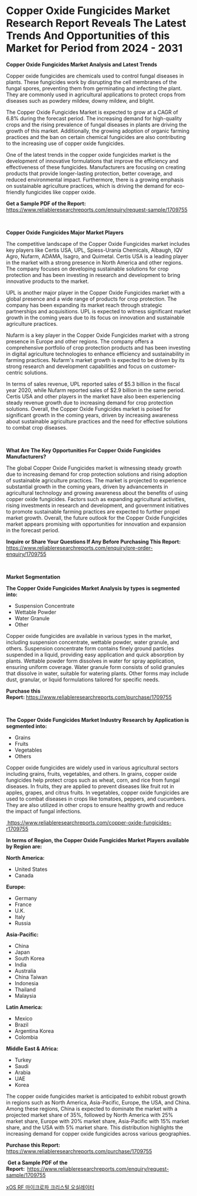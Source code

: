 <p><h1>Copper Oxide Fungicides Market Research Report Reveals The Latest Trends And Opportunities of this Market for Period from 2024 - 2031</h1></p><p><strong>Copper Oxide Fungicides Market Analysis and Latest Trends</strong></p>
<p><p>Copper oxide fungicides are chemicals used to control fungal diseases in plants. These fungicides work by disrupting the cell membranes of the fungal spores, preventing them from germinating and infecting the plant. They are commonly used in agricultural applications to protect crops from diseases such as powdery mildew, downy mildew, and blight.</p><p>The Copper Oxide Fungicides Market is expected to grow at a CAGR of 6.8% during the forecast period. The increasing demand for high-quality crops and the rising prevalence of fungal diseases in plants are driving the growth of this market. Additionally, the growing adoption of organic farming practices and the ban on certain chemical fungicides are also contributing to the increasing use of copper oxide fungicides.</p><p>One of the latest trends in the copper oxide fungicides market is the development of innovative formulations that improve the efficiency and effectiveness of these fungicides. Manufacturers are focusing on creating products that provide longer-lasting protection, better coverage, and reduced environmental impact. Furthermore, there is a growing emphasis on sustainable agriculture practices, which is driving the demand for eco-friendly fungicides like copper oxide.</p></p>
<p><strong>Get a Sample PDF of the Report:&nbsp;</strong> <a href="https://www.reliableresearchreports.com/enquiry/request-sample/1709755">https://www.reliableresearchreports.com/enquiry/request-sample/1709755</a></p>
<p>&nbsp;</p>
<p><strong>Copper Oxide Fungicides Major Market Players</strong></p>
<p><p>The competitive landscape of the Copper Oxide Fungicides market includes key players like Certis USA, UPL, Spiess-Urania Chemicals, Albaugh, IQV Agro, Nufarm, ADAMA, Isagro, and Quimetal. Certis USA is a leading player in the market with a strong presence in North America and other regions. The company focuses on developing sustainable solutions for crop protection and has been investing in research and development to bring innovative products to the market.</p><p>UPL is another major player in the Copper Oxide Fungicides market with a global presence and a wide range of products for crop protection. The company has been expanding its market reach through strategic partnerships and acquisitions. UPL is expected to witness significant market growth in the coming years due to its focus on innovation and sustainable agriculture practices.</p><p>Nufarm is a key player in the Copper Oxide Fungicides market with a strong presence in Europe and other regions. The company offers a comprehensive portfolio of crop protection products and has been investing in digital agriculture technologies to enhance efficiency and sustainability in farming practices. Nufarm's market growth is expected to be driven by its strong research and development capabilities and focus on customer-centric solutions.</p><p>In terms of sales revenue, UPL reported sales of $5.3 billion in the fiscal year 2020, while Nufarm reported sales of $2.9 billion in the same period. Certis USA and other players in the market have also been experiencing steady revenue growth due to increasing demand for crop protection solutions. Overall, the Copper Oxide Fungicides market is poised for significant growth in the coming years, driven by increasing awareness about sustainable agriculture practices and the need for effective solutions to combat crop diseases.</p></p>
<p>&nbsp;</p>
<p><strong>What Are The Key Opportunities For Copper Oxide Fungicides Manufacturers?</strong></p>
<p><p>The global Copper Oxide Fungicides market is witnessing steady growth due to increasing demand for crop protection solutions and rising adoption of sustainable agriculture practices. The market is projected to experience substantial growth in the coming years, driven by advancements in agricultural technology and growing awareness about the benefits of using copper oxide fungicides. Factors such as expanding agricultural activities, rising investments in research and development, and government initiatives to promote sustainable farming practices are expected to further propel market growth. Overall, the future outlook for the Copper Oxide Fungicides market appears promising with opportunities for innovation and expansion in the forecast period.</p></p>
<p><strong>Inquire or Share Your Questions If Any Before Purchasing This Report:</strong> <a href="https://www.reliableresearchreports.com/enquiry/pre-order-enquiry/1709755">https://www.reliableresearchreports.com/enquiry/pre-order-enquiry/1709755</a></p>
<p>&nbsp;</p>
<p><strong>Market Segmentation</strong></p>
<p><strong>The Copper Oxide Fungicides Market Analysis by types is segmented into:</strong></p>
<p><ul><li>Suspension Concentrate</li><li>Wettable Powder</li><li>Water Granule</li><li>Other</li></ul></p>
<p><p>Copper oxide fungicides are available in various types in the market, including suspension concentrate, wettable powder, water granule, and others. Suspension concentrate form contains finely ground particles suspended in a liquid, providing easy application and quick absorption by plants. Wettable powder form dissolves in water for spray application, ensuring uniform coverage. Water granule form consists of solid granules that dissolve in water, suitable for watering plants. Other forms may include dust, granular, or liquid formulations tailored for specific needs.</p></p>
<p><strong>Purchase this Report:&nbsp;</strong><a href="https://www.reliableresearchreports.com/purchase/1709755">https://www.reliableresearchreports.com/purchase/1709755</a></p>
<p>&nbsp;</p>
<p><strong>The Copper Oxide Fungicides Market Industry Research by Application is segmented into:</strong></p>
<p><ul><li>Grains</li><li>Fruits</li><li>Vegetables</li><li>Others</li></ul></p>
<p><p>Copper oxide fungicides are widely used in various agricultural sectors including grains, fruits, vegetables, and others. In grains, copper oxide fungicides help protect crops such as wheat, corn, and rice from fungal diseases. In fruits, they are applied to prevent diseases like fruit rot in apples, grapes, and citrus fruits. In vegetables, copper oxide fungicides are used to combat diseases in crops like tomatoes, peppers, and cucumbers. They are also utilized in other crops to ensure healthy growth and reduce the impact of fungal infections.</p></p>
<p><a href="https://www.reliableresearchreports.com/copper-oxide-fungicides-r1709755">&nbsp;https://www.reliableresearchreports.com/copper-oxide-fungicides-r1709755</a></p>
<p><strong>In terms of Region, the Copper Oxide Fungicides Market Players available by Region are:</strong></p>
<p>
    <p> <strong> North America: </strong>
        <ul>
            <li>United States</li>
            <li>Canada</li>
        </ul>
        </p> 
    <p> <strong> Europe: </strong>
        <ul>
            <li>Germany</li>
            <li>France</li>
            <li>U.K.</li>
            <li>Italy</li>
            <li>Russia</li>
        </ul>
        </p> 
    <p> <strong> Asia-Pacific: </strong>
        <ul>
            <li>China</li>
            <li>Japan</li>
            <li>South Korea</li>
            <li>India</li>
            <li>Australia</li>
            <li>China Taiwan</li>
            <li>Indonesia</li>
            <li>Thailand</li>
            <li>Malaysia</li>
        </ul>
        </p> 
    <p> <strong> Latin America: </strong>
        <ul>
            <li>Mexico</li>
            <li>Brazil</li>
            <li>Argentina Korea</li>
            <li>Colombia</li>
        </ul>
        </p> 
    <p> <strong> Middle East & Africa: </strong>
        <ul>
            <li>Turkey</li>
            <li>Saudi</li>
            <li>Arabia</li>
            <li>UAE</li>
            <li>Korea</li>
        </ul>
    </p>
    </p>
<p><p>The copper oxide fungicides market is anticipated to exhibit robust growth in regions such as North America, Asia-Pacific, Europe, the USA, and China. Among these regions, China is expected to dominate the market with a projected market share of 35%, followed by North America with 25% market share, Europe with 20% market share, Asia-Pacific with 15% market share, and the USA with 5% market share. This distribution highlights the increasing demand for copper oxide fungicides across various geographies.</p></p>
<p><strong>Purchase this Report: </strong><a href="https://www.reliableresearchreports.com/purchase/1709755">https://www.reliableresearchreports.com/purchase/1709755</a></p>
<p>&nbsp;<strong>Get a Sample PDF of the Report:&nbsp;&nbsp;</strong><a href="https://www.reliableresearchreports.com/enquiry/request-sample/1709755">https://www.reliableresearchreports.com/enquiry/request-sample/1709755</a></p>
<p><strong></strong></p>
<p><p><a href="https://github.com/bunxhcci35271755/Market-Research-Report-List-2/blob/main/2958489123329.md">xOS RF 마이크로파 크리스털 오실레이터</a></p></p>